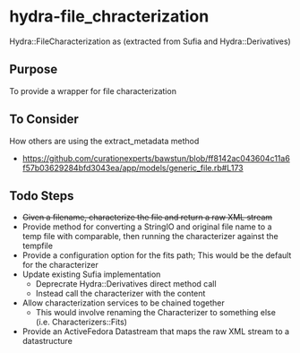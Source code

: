 # hydra-file_chracterization

Hydra::FileCharacterization as (extracted from Sufia and Hydra::Derivatives)

## Purpose

To provide a wrapper for file characterization

## To Consider

How others are using the extract_metadata method
- https://github.com/curationexperts/bawstun/blob/ff8142ac043604c11a6f57b03629284bfd3043ea/app/models/generic_file.rb#L173

## Todo Steps

- ~~Given a filename, characterize the file and return a raw XML stream~~
- Provide method for converting a StringIO and original file name to a temp file with comparable, then running the characterizer against the tempfile
- Provide a configuration option for the fits path; This would be the default for the characterizer
- Update existing Sufia implementation
  - Deprecrate Hydra::Derivatives direct method call
  - Instead call the characterizer with the content
- Allow characterization services to be chained together
  - This would involve renaming the Characterizer to something else (i.e. Characterizers::Fits)
- Provide an ActiveFedora Datastream that maps the raw XML stream to a datastructure

